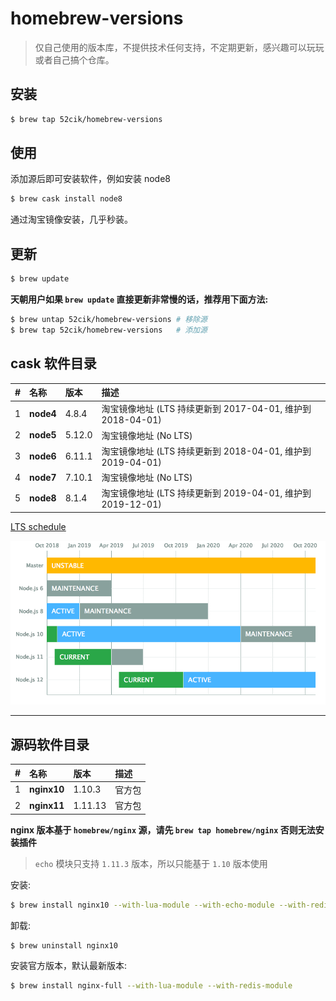 # homebrew-versions

> 仅自己使用的版本库，不提供技术任何支持，不定期更新，感兴趣可以玩玩或者自己搞个仓库。


## 安装

``` sh
$ brew tap 52cik/homebrew-versions
```


## 使用

添加源后即可安装软件，例如安装 node8

``` sh
$ brew cask install node8
```

通过淘宝镜像安装，几乎秒装。


## 更新

``` sh
$ brew update
```

**天朝用户如果 `brew update` 直接更新非常慢的话，推荐用下面方法:**

``` sh
$ brew untap 52cik/homebrew-versions # 移除源
$ brew tap 52cik/homebrew-versions   # 添加源
```


## cask 软件目录

\# | 名称 | 版本 | 描述
:-- | :-- | :-- | :--
1 | **node4** | 4.8.4  | 淘宝镜像地址 (LTS 持续更新到 2017-04-01, 维护到 2018-04-01)
2 | **node5** | 5.12.0 | 淘宝镜像地址 (No LTS)
3 | **node6** | 6.11.1 | 淘宝镜像地址 (LTS 持续更新到 2018-04-01, 维护到 2019-04-01)
4 | **node7** | 7.10.1 | 淘宝镜像地址 (No LTS)
5 | **node8** | 8.1.4  | 淘宝镜像地址 (LTS 持续更新到 2019-04-01, 维护到 2019-12-01)

[LTS schedule](https://github.com/nodejs/LTS#lts-schedule1)

![LTS schedule](https://github.com/nodejs/LTS/raw/master/schedule.png)

----


## 源码软件目录

\# | 名称 | 版本 | 描述
:-- | :-- | :-- | :--
1 | **nginx10** | 1.10.3  | 官方包
2 | **nginx11** | 1.11.13 | 官方包

**nginx 版本基于 `homebrew/nginx` 源，请先 `brew tap homebrew/nginx` 否则无法安装插件**

> `echo` 模块只支持 `1.11.3` 版本，所以只能基于 `1.10` 版本使用

安装:

``` sh
$ brew install nginx10 --with-lua-module --with-echo-module --with-redis-module
```

卸载:

``` sh
$ brew uninstall nginx10
```

安装官方版本，默认最新版本:

``` sh
$ brew install nginx-full --with-lua-module --with-redis-module
```
